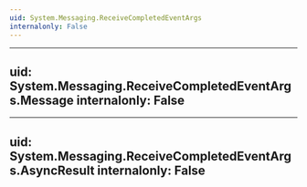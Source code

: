 ```yaml
---
uid: System.Messaging.ReceiveCompletedEventArgs
internalonly: False
---
```


---
uid: System.Messaging.ReceiveCompletedEventArgs.Message
internalonly: False
---

---
uid: System.Messaging.ReceiveCompletedEventArgs.AsyncResult
internalonly: False
---
